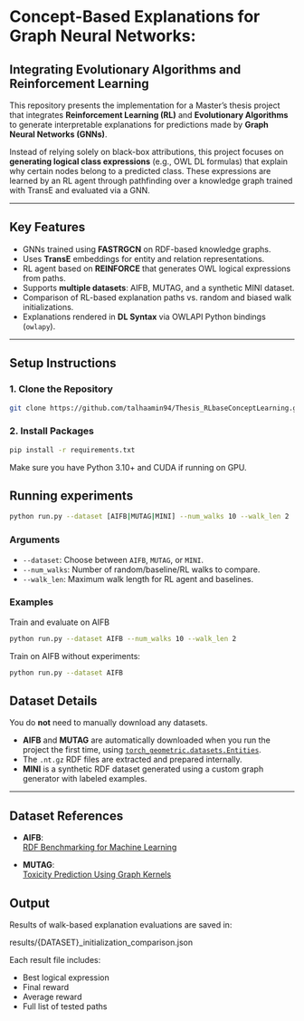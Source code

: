 # Concept-Based Explanations for Graph Neural Networks:
## Integrating Evolutionary Algorithms and Reinforcement Learning

This repository presents the implementation for a Master’s thesis project that integrates **Reinforcement Learning (RL)** and **Evolutionary Algorithms** to generate interpretable explanations for predictions made by **Graph Neural Networks (GNNs)**.

Instead of relying solely on black-box attributions, this project focuses on **generating logical class expressions** (e.g., OWL DL formulas) that explain why certain nodes belong to a predicted class. These expressions are learned by an RL agent through pathfinding over a knowledge graph trained with TransE and evaluated via a GNN.

---

## Key Features

- GNNs trained using **FASTRGCN** on RDF-based knowledge graphs.
- Uses **TransE** embeddings for entity and relation representations.
- RL agent based on **REINFORCE** that generates OWL logical expressions from paths.
- Supports **multiple datasets**: AIFB, MUTAG, and a synthetic MINI dataset.
- Comparison of RL-based explanation paths vs. random and biased walk initializations.
- Explanations rendered in **DL Syntax** via OWLAPI Python bindings (`owlapy`).

---

## Setup Instructions

### 1. Clone the Repository

```bash
git clone https://github.com/talhaamin94/Thesis_RLbaseConceptLearning.git
```
### 2. Install Packages

```bash
pip install -r requirements.txt
```

Make sure you have Python 3.10+ and CUDA if running on GPU.

## Running experiments
```bash
python run.py --dataset [AIFB|MUTAG|MINI] --num_walks 10 --walk_len 2
```
### Arguments

- `--dataset`: Choose between `AIFB`, `MUTAG`, or `MINI`.
- `--num_walks`: Number of random/baseline/RL walks to compare.
- `--walk_len`: Maximum walk length for RL agent and baselines.

### Examples
Train and evaluate on AIFB
```bash
python run.py --dataset AIFB --num_walks 10 --walk_len 2
```
Train on AIFB without experiments:
```bash
python run.py --dataset AIFB

```

## Dataset Details

You do **not** need to manually download any datasets.

- **AIFB** and **MUTAG** are automatically downloaded when you run the project the first time, using [`torch_geometric.datasets.Entities`](https://pytorch-geometric.readthedocs.io/en/latest/generated/torch_geometric.datasets.Entities.html).
- The `.nt.gz` RDF files are extracted and prepared internally.
- **MINI** is a synthetic RDF dataset generated using a custom graph generator with labeled examples.

---

## Dataset References

- **AIFB**:  
  [RDF Benchmarking for Machine Learning](https://link.springer.com/chapter/10.1007/978-3-319-46547-0_4)

- **MUTAG**:  
  [Toxicity Prediction Using Graph Kernels](https://link.springer.com/chapter/10.1007/3-540-44673-7_34)

## Output

Results of walk-based explanation evaluations are saved in:

results/{DATASET}_initialization_comparison.json

Each result file includes:

- Best logical expression
- Final reward
- Average reward
- Full list of tested paths




